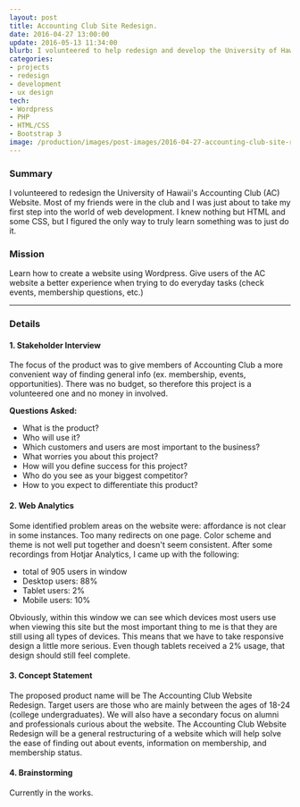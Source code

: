 ```yaml
---
layout: post
title: Accounting Club Site Redesign.
date: 2016-04-27 13:00:00
update: 2016-05-13 11:34:00
blurb: I volunteered to help redesign and develop the University of Hawaii's Accounting Club Website.
categories:
- projects
- redesign
- development
- ux design
tech:
- Wordpress
- PHP
- HTML/CSS
- Bootstrap 3
image: /production/images/post-images/2016-04-27-accounting-club-site-redesign/feature-img.png
---
```

### Summary

I volunteered to redesign the University of Hawaii's Accounting Club (AC) Website. Most of my friends were in the club and I was just about to take my first step into the world of web development. I knew nothing but HTML and some CSS, but I figured the only way to truly learn something was to just do it.

### Mission

Learn how to create a website using Wordpress. Give users of the AC website a better experience when trying to do everyday tasks (check events, membership questions, etc.)

<hr />

### Details

#### 1. Stakeholder Interview

The focus of the product was to give members of Accounting Club a more convenient way of finding general info (ex. membership, events, opportunities). There was no budget, so therefore this project is a volunteered one and no money in involved.

**Questions Asked:**

- What is the product?
- Who will use it?
- Which customers and users are most important to the business?
- What worries you about this project?
- How will you define success for this project?
- Who do you see as your biggest competitor?
- How to you expect to differentiate this product?

#### 2. Web Analytics

Some identified problem areas on the website were: affordance is not clear in some instances. Too many redirects on one page. Color scheme and theme is not well put together and doesn't seem consistent. After some recordings from Hotjar Analytics, I came up with the following:

- total of 905 users in window
- Desktop users: 88%
- Tablet users: 2%
- Mobile users: 10%

Obviously, within this window we can see which devices most users use when viewing this site but the most important thing to me is that they are still using all types of devices. This means that we have to take responsive design a little more serious. Even though tablets received a 2% usage, that design should still feel complete.

#### 3. Concept Statement

The proposed product name will be The Accounting Club Website Redesign. Target users are those who are mainly between the ages of 18-24 (college undergraduates). We will also have a secondary focus on alumni and professionals curious about the website. The Accounting Club Website Redesign will be a general restructuring of a website which will help solve the ease of finding out about events, information on membership, and membership status.

#### 4. Brainstorming

Currently in the works.
